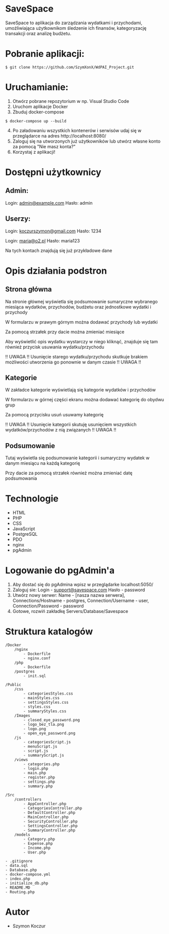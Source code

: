 # SaveSpace
SaveSpace to aplikacja do zarządzania wydatkami i przychodami, umożliwiająca użytkownikom śledzenie ich finansów, kategoryzację transakcji oraz analizę budżetu.

# Pobranie aplikacji:
```
$ git clone https://github.com/SzymXonX/WdPAI_Project.git
```

# Uruchamianie:
1. Otwórz pobrane repozytorium w np. Visual Studio Code
2. Uruchom aplikacje Docker
3. Zbuduj docker-compose
```
$ docker-compose up --build
```
4. Po załadowaniu wszystkich kontenerów i serwisów udaj się w przeglądarce na adres http://localhost:8080/
5. Zaloguj się na utworzonych już użytkowników lub utwórz własne konto za pomocą "Nie masz konta?"
6. Korzystaj z aplikacji! 

# Dostępni użytkownicy
## Admin:
Login: admin@example.com
Hasło: admin

## Userzy:
Login: koczurszymon@gmail.com
Hasło: 1234

Login: maria@o2.pl
Hasło: maria123

Na tych kontach znajdują się już przykładowe dane

# Opis działania podstron
## Strona główna
Na stronie głównej wyświetla się podsumowanie sumaryczne wybranego miesiąca wydatków, przychodów, budżetu oraz jednostkowe wydatki i przychody

W formularzu w prawym górnym można dodawać przychody lub wydatki

Za pomocą strzałek przy dacie można zmieniać miesiące

Aby wyświetlić opis wydatku wystarczy w niego kliknąć, 
znajduje się tam również przycisk usuwania wydatku/przychodu

!! UWAGA !! Usunięcie starego wydatku/przychodu skutkuje brakiem możliwości utworzenia go ponownie w danym czasie !! UWAGA !!

## Kategorie
W zakładce kategorie wyświetlają się kategorie wydatków i przychodów

W formularzu w górnej części ekranu można dodawać kategorię do obydwu grup

Za pomocą przycisku usuń usuwamy kategorię 

!! UWAGA !! Usunięcie kategorii skutuję usunięciem wszystkich wydatków/przychodów z nią związanych !! UWAGA !!

## Podsumowanie
Tutaj wyświetla się podsumowanie kategorii i sumaryczny wydatek w danym miesiącu na każdą kategorię

Przy dacie za pomocą strzałek również można zmieniać datę podsumowania

# Technologie
- HTML
- PHP
- CSS
- JavaScript
- PostgreSQL
- PDO
- nginx
- pgAdmin

# Logowanie do pgAdmin'a
1. Aby dostać się do pgAdmina wpisz w przeglądarke localhost:5050/
2. Zaloguj sie: Login - support@savespace.com    Hasło - password
3. Utwórz nowy serwer: 
Name - [nasza nazwa serwera], 
Connections/Hostname - postgres, 
Connection/Username - user,
Connection/Password - password
4. Gotowe, rozwiń zakładkę Servers/Database/Savespace

# Struktura katalogów
```
/Docker
    /nginx
        - Dockerfile
        - nginx.conf
    /php
        - Dockerfile
    /postgres
        - init.sql

/Public
    /css
        - categoriesStyles.css
        - mainStyles.css
        - settingsStyles.css
        - styles.css
        - summaryStyles.css
    /Images
        - closed_eye_password.png
        - logo_bez_tla.png
        - logo.png
        - open_eye_password.png
    /js
        - categoriesScript.js
        - menuScript.js
        - script.js
        - summaryScript.js
    /views
        - categories.php
        - login.php
        - main.php
        - register.php
        - settings.php
        - summary.php

/Src
    /controllers
        - AppController.php
        - CategoriesController.php
        - DefaultController.php
        - MainController.php
        - SecurityController.php
        - SettingsController.php
        - SummaryController.php
    /models
        - Category.php
        - Expense.php
        - Income.php
        - User.php

- .gitignore
- data.sql
- Database.php
- docker-compose.yml
- index.php
- initialize_db.php
- README.MD
- Routing.php
```

# Autor
- Szymon Koczur
